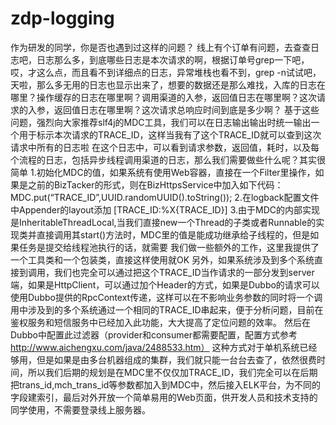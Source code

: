 # zdp-logging
作为研发的同学，你是否也遇到过这样的问题？
线上有个订单有问题，去查查日志吧，日志那么多，到底哪些日志是本次请求的啊，根据订单号grep一下吧，哎，才这么点，而且看不到详细点的日志，异常堆栈也看不到，grep -n试试吧，天啦，那么多无用的日志也显示出来了，想要的数据还是那么难找，入库的日志在哪里？操作缓存的日志在哪里啊？调用渠道的入参，返回值日志在哪里啊？这次请求的入参，返回值日志在哪里啊？这次请求总响应时间到底是多少啊？ 
基于这些问题，强烈向大家推荐slf4j的MDC工具，我们可以在日志输出输出时统一输出一个用于标示本次请求的TRACE_ID，这样当我有了这个TRACE_ID就可以查到这次请求中所有的日志啦
在这个日志中，可以看到请求参数，返回值，耗时，以及每个流程的日志，包括异步线程调用渠道的日志，那么我们需要做些什么呢？其实很简单
1.初始化MDC的值，如果系统有使用Web容器，直接在一个Filter里操作，如果是之前的BizTacker的形式，则在BizHttpsService中加入如下代码：
  MDC.put(“TRACE_ID”,UUID.randomUUID().toString());
2.在logback配置文件中Appender的layout添加  [TRACE_ID:%X{TRACE_ID}] 
3.由于MDC的内部实现是InheritableThreadLocal,当我们直接new一个Thread的子类或者Runnable的实现类并直接调用其start()方法时，MDC里的值是能成功继承给子线程的，但是如果任务是提交给线程池执行的话，就需要
  我们做一些额外的工作，这里我提供了一个工具类和一个包装类，直接这样使用就OK
  另外，如果系统涉及到多个系统直接到调用，我们也完全可以通过把这个TRACE_ID当作请求的一部分发到server端，如果是HttpClient，可以通过加个Header的方式，如果是Dubbo的请求可以使用Dubbo提供的RpcContext传递，这样可以在不影响业务参数的同时将一个调用中涉及到的多个系统通过一个相同的TRACE_ID串起来，便于分析问题，目前在鉴权服务和短信服务中已经加入此功能，大大提高了定位问题的效率。
  然后在Dubbo中配置此过滤器（provider和consumer都需要配置，配置方式参考 http://www.aichengxu.com/java/2488533.htm）
  这种方式对于单机系统已经够用，但是如果是由多台机器组成的集群，我们就只能一台台去查了，依然很费时间，所以我们后期的规划是在MDC里不仅仅加TRACE_ID，我们完全可以在后期把trans_id,mch_trans_id等参数都加入到MDC中，然后接入ELK平台，为不同的字段建索引，最后对外开放一个简单易用的Web页面，供开发人员和技术支持的同学使用，不需要登录线上服务器。
